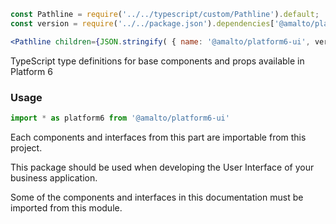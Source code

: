 ```jsx noeditor
const Pathline = require('../../typescript/custom/Pathline').default;
const version = require('../../package.json').dependencies['@amalto/platform6-ui'];

<Pathline children={JSON.stringify( { name: '@amalto/platform6-ui', version } )} />
```

TypeScript type definitions for base components and props available in <span className='quote'>Platform 6</span>

### Usage

```typescript
import * as platform6 from '@amalto/platform6-ui'
```

Each components and interfaces from this part are importable from this project.

This package should be used when developing the User Interface of your business application.

Some of the components and interfaces in this documentation must be imported from this module.